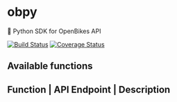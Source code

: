 # obpy 
:snake: Python SDK for OpenBikes API

[![Build Status](https://travis-ci.org/OpenBikes/obpy.svg?branch=master)](https://travis-ci.org/OpenBikes/obpy)
[![Coverage Status](https://coveralls.io/repos/github/OpenBikes/obpy/badge.svg?branch=master)](https://coveralls.io/github/OpenBikes/obpy?branch=master)

## Available functions

Function | API Endpoint | Description
-------------------------------------
